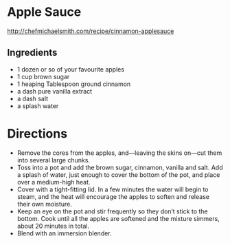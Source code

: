 # Apple Sauce
http://chefmichaelsmith.com/recipe/cinnamon-applesauce

## Ingredients
* 1 dozen or so of your favourite apples
* 1 cup brown sugar
* 1 heaping Tablespoon ground cinnamon
* a dash pure vanilla extract
* a dash salt
* a splash water

# Directions
* Remove the cores from the apples, and—leaving the skins on—cut them into several large chunks.
* Toss into a pot and add the brown sugar, cinnamon, vanilla and salt. Add a splash of water, just enough to cover the bottom of the pot, and place over a medium-high heat.
* Cover with a tight-fitting lid. In a few minutes the water will begin to steam, and the heat will encourage the apples to soften and release their own moisture.
* Keep an eye on the pot and stir frequently so they don’t stick to the bottom. Cook until all the apples are softened and the mixture simmers, about 20 minutes in total.
* Blend with an immersion blender.
